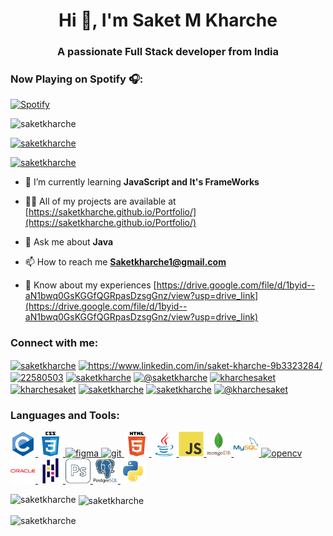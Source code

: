 <h1 align="center">Hi 👋, I'm Saket M Kharche</h1>
<h3 align="center">A passionate Full Stack developer from India</h3>

### Now Playing on Spotify 🎧:

[![Spotify](https://spotify-github-profile.kittinanx.com/api/view?uid=6hdmk3zo4keljfam1exqcxykv&cover_image=true&theme=novatorem&show_offline=true&background_color=121212&interchange=true&bar_color=53b14f&bar_color_cover=true)](https://open.spotify.com/user/6hdmk3zo4keljfam1exqcxykv)

<p align="left"> <img src="https://komarev.com/ghpvc/?username=saketkharche&label=Profile%20views&color=0e75b6&style=flat" alt="saketkharche" /> </p>

<p align="left"> <a href="https://github.com/ryo-ma/github-profile-trophy"><img src="https://github-profile-trophy.vercel.app/?username=saketkharche" alt="saketkharche" /></a> </p>

<p align="left"> <a href="https://twitter.com/saketkharche" target="blank"><img src="https://img.shields.io/twitter/follow/saketkharche?logo=twitter&style=for-the-badge" alt="saketkharche" /></a> </p>

- 🌱 I’m currently learning **JavaScript and It's FrameWorks**

- 👨‍💻 All of my projects are available at [https://saketkharche.github.io/Portfolio/](https://saketkharche.github.io/Portfolio/)

- 💬 Ask me about **Java**

- 📫 How to reach me **Saketkharche1@gmail.com**

- 📄 Know about my experiences [https://drive.google.com/file/d/1byid--aN1bwq0GsKGGfQGRpasDzsgGnz/view?usp=drive_link](https://drive.google.com/file/d/1byid--aN1bwq0GsKGGfQGRpasDzsgGnz/view?usp=drive_link)

<h3 align="left">Connect with me:</h3>
<p align="left">
<a href="https://twitter.com/saketkharche" target="blank"><img align="center" src="https://raw.githubusercontent.com/rahuldkjain/github-profile-readme-generator/master/src/images/icons/Social/twitter.svg" alt="saketkharche" height="30" width="40" /></a>
<a href="https://linkedin.com/in/https://www.linkedin.com/in/saket-kharche-9b3323284/" target="blank"><img align="center" src="https://raw.githubusercontent.com/rahuldkjain/github-profile-readme-generator/master/src/images/icons/Social/linked-in-alt.svg" alt="https://www.linkedin.com/in/saket-kharche-9b3323284/" height="30" width="40" /></a>
<a href="https://stackoverflow.com/users/22580503" target="blank"><img align="center" src="https://raw.githubusercontent.com/rahuldkjain/github-profile-readme-generator/master/src/images/icons/Social/stack-overflow.svg" alt="22580503" height="30" width="40" /></a>
<a href="https://kaggle.com/saketkharche" target="blank"><img align="center" src="https://raw.githubusercontent.com/rahuldkjain/github-profile-readme-generator/master/src/images/icons/Social/kaggle.svg" alt="saketkharche" height="30" width="40" /></a>
<a href="https://hashnode.com/@saketkharche" target="blank"><img align="center" src="https://raw.githubusercontent.com/rahuldkjain/github-profile-readme-generator/master/src/images/icons/Social/hashnode.svg" alt="@saketkharche" height="30" width="40" /></a>
<a href="https://www.codechef.com/users/kharchesaket" target="blank"><img align="center" src="https://cdn.jsdelivr.net/npm/simple-icons@3.1.0/icons/codechef.svg" alt="kharchesaket" height="30" width="40" /></a>
<a href="https://www.hackerrank.com/kharchesaket" target="blank"><img align="center" src="https://raw.githubusercontent.com/rahuldkjain/github-profile-readme-generator/master/src/images/icons/Social/hackerrank.svg" alt="kharchesaket" height="30" width="40" /></a>
<a href="https://codeforces.com/profile/saketkharche" target="blank"><img align="center" src="https://raw.githubusercontent.com/rahuldkjain/github-profile-readme-generator/master/src/images/icons/Social/codeforces.svg" alt="saketkharche" height="30" width="40" /></a>
<a href="https://www.leetcode.com/saketkharche" target="blank"><img align="center" src="https://raw.githubusercontent.com/rahuldkjain/github-profile-readme-generator/master/src/images/icons/Social/leet-code.svg" alt="saketkharche" height="30" width="40" /></a>
<a href="https://www.hackerearth.com/@kharchesaket" target="blank"><img align="center" src="https://raw.githubusercontent.com/rahuldkjain/github-profile-readme-generator/master/src/images/icons/Social/hackerearth.svg" alt="@kharchesaket" height="30" width="40" /></a>
</p>

<h3 align="left">Languages and Tools:</h3>
<p align="left"> <a href="https://www.cprogramming.com/" target="_blank" rel="noreferrer"> <img src="https://raw.githubusercontent.com/devicons/devicon/master/icons/c/c-original.svg" alt="c" width="40" height="40"/> </a> <a href="https://www.w3schools.com/css/" target="_blank" rel="noreferrer"> <img src="https://raw.githubusercontent.com/devicons/devicon/master/icons/css3/css3-original-wordmark.svg" alt="css3" width="40" height="40"/> </a> <a href="https://www.figma.com/" target="_blank" rel="noreferrer"> <img src="https://www.vectorlogo.zone/logos/figma/figma-icon.svg" alt="figma" width="40" height="40"/> </a> <a href="https://git-scm.com/" target="_blank" rel="noreferrer"> <img src="https://www.vectorlogo.zone/logos/git-scm/git-scm-icon.svg" alt="git" width="40" height="40"/> </a> <a href="https://www.w3.org/html/" target="_blank" rel="noreferrer"> <img src="https://raw.githubusercontent.com/devicons/devicon/master/icons/html5/html5-original-wordmark.svg" alt="html5" width="40" height="40"/> </a> <a href="https://www.java.com" target="_blank" rel="noreferrer"> <img src="https://raw.githubusercontent.com/devicons/devicon/master/icons/java/java-original.svg" alt="java" width="40" height="40"/> </a> <a href="https://developer.mozilla.org/en-US/docs/Web/JavaScript" target="_blank" rel="noreferrer"> <img src="https://raw.githubusercontent.com/devicons/devicon/master/icons/javascript/javascript-original.svg" alt="javascript" width="40" height="40"/> </a> <a href="https://www.mongodb.com/" target="_blank" rel="noreferrer"> <img src="https://raw.githubusercontent.com/devicons/devicon/master/icons/mongodb/mongodb-original-wordmark.svg" alt="mongodb" width="40" height="40"/> </a> <a href="https://www.mysql.com/" target="_blank" rel="noreferrer"> <img src="https://raw.githubusercontent.com/devicons/devicon/master/icons/mysql/mysql-original-wordmark.svg" alt="mysql" width="40" height="40"/> </a> <a href="https://opencv.org/" target="_blank" rel="noreferrer"> <img src="https://www.vectorlogo.zone/logos/opencv/opencv-icon.svg" alt="opencv" width="40" height="40"/> </a> <a href="https://www.oracle.com/" target="_blank" rel="noreferrer"> <img src="https://raw.githubusercontent.com/devicons/devicon/master/icons/oracle/oracle-original.svg" alt="oracle" width="40" height="40"/> </a> <a href="https://pandas.pydata.org/" target="_blank" rel="noreferrer"> <img src="https://raw.githubusercontent.com/devicons/devicon/2ae2a900d2f041da66e950e4d48052658d850630/icons/pandas/pandas-original.svg" alt="pandas" width="40" height="40"/> </a> <a href="https://www.photoshop.com/en" target="_blank" rel="noreferrer"> <img src="https://raw.githubusercontent.com/devicons/devicon/master/icons/photoshop/photoshop-line.svg" alt="photoshop" width="40" height="40"/> </a> <a href="https://www.postgresql.org" target="_blank" rel="noreferrer"> <img src="https://raw.githubusercontent.com/devicons/devicon/master/icons/postgresql/postgresql-original-wordmark.svg" alt="postgresql" width="40" height="40"/> </a> <a href="https://www.python.org" target="_blank" rel="noreferrer"> <img src="https://raw.githubusercontent.com/devicons/devicon/master/icons/python/python-original.svg" alt="python" width="40" height="40"/> </a> </p>

<p><img align="left" src="https://github-readme-stats.vercel.app/api/top-langs?username=saketkharche&show_icons=true&locale=en&layout=compact" alt="saketkharche" /></p>

<p>&nbsp;<img align="center" src="https://github-readme-stats.vercel.app/api?username=saketkharche&show_icons=true&locale=en" alt="saketkharche" /></p>

<p><img align="center" src="https://github-readme-streak-stats.herokuapp.com/?user=saketkharche&" alt="saketkharche" /></p>

